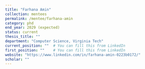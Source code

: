 ```yaml
---
title: "Farhana Amin"
collection: mentees
permalink: /mentee/farhana-amin
category: phd
end_year: 2029 (expected)
status: current
thesis_title: ""
department: "Computer Science, Virginia Tech"
current_position: ""  # You can fill this from LinkedIn
first_position: ""    # You can fill this from LinkedIn
website: "https://www.linkedin.com/in/farhana-amin-0223b0172/"
scholar: ""
---
```

